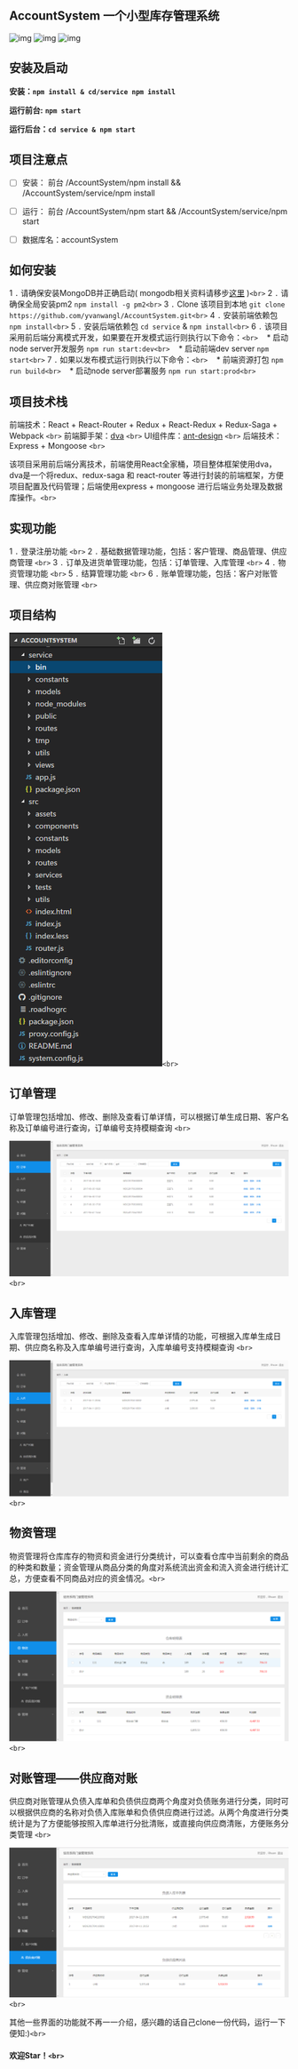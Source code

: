 ## AccountSystem 一个小型库存管理系统

![img](https://camo.githubusercontent.com/4c82c2bade9204481be86bfdbc0b773be2c823dd/68747470733a2f2f696d672e736869656c64732e696f2f62616467652f4c616e67756167652d4a6176617363726970742d79656c6c6f772e7376673f7374796c653d666c6174)  ![img](https://camo.githubusercontent.com/3a5d997143423893d291af21f6a10bddf6716fd1/68747470733a2f2f696d672e736869656c64732e696f2f62616467652f4c616e67756167652d4e6f64652d677265656e2e7376673f7374796c653d666c6174)  ![img](https://camo.githubusercontent.com/c55a47ce085cee081ab8038d88db04e3638fee48/68747470733a2f2f696d672e736869656c64732e696f2f62616467652f44617461626173652d4d6f6e676f44422d677265656e2e7376673f7374796c653d666c6174)

## 安装及启动

**安装：`npm install & cd/service npm install`**

**运行前台:**   **`npm start`**

**运行后台：`cd service & npm start`**

## 项目注意点

* [ ] 安装： 前台 /AccountSystem/npm install && /AccountSystem/service/npm install
* [ ] 运行： 前台 /AccountSystem/npm start && /AccountSystem/service/npm start
* [ ] 数据库名：accountSystem


## 如何安装

1 `.` 请确保安装MongoDB并正确启动( mongodb相关资料请移步[这里](https://docs.mongodb.com/manual/installation/) )`<br>`
2 `.` 请确保全局安装pm2 `npm install -g pm2<br>`
3 `.` Clone 该项目到本地 `git clone https://github.com/yvanwangl/AccountSystem.git<br>`
4 `.` 安装前端依赖包 `npm install<br>`
5 `.` 安装后端依赖包 `cd service` & `npm install<br>`
6 `.` 该项目采用前后端分离模式开发，如果要在开发模式运行则执行以下命令：`<br>`
    * 启动node server开发服务 `npm run start:dev<br>`
    * 启动前端dev server `npm start<br>`
7 `.` 如果以发布模式运行则执行以下命令：`<br>`
    * 前端资源打包 `npm run build<br>`
    * 启动node server部署服务 `npm run start:prod<br>`

## 项目技术栈

前端技术：React + React-Router + Redux + React-Redux + Redux-Saga + Webpack `<br>`
前端脚手架：[dva](https://github.com/dvajs/dva) `<br>`
UI组件库：[ant-design](https://github.com/ant-design/ant-design) `<br>`
后端技术：Express + Mongoose `<br>`

该项目采用前后端分离技术，前端使用React全家桶，项目整体框架使用dva，dva是一个将redux、redux-saga 和 react-router 等进行封装的前端框架，方便项目配置及代码管理；后端使用express + mongoose 进行后端业务处理及数据库操作。`<br>`

## 实现功能

1 `.` 登录注册功能 `<br>`
2 `.` 基础数据管理功能，包括：客户管理、商品管理、供应商管理 `<br>`
3 `.` 订单及进货单管理功能，包括：订单管理、入库管理 `<br>`
4 `.` 物资管理功能 `<br>`
5 `.` 结算管理功能 `<br>`
6 `.` 账单管理功能，包括：客户对账管理、供应商对账管理 `<br>`

## 项目结构

![](./docs/images/project.png)`<br>`

## 订单管理

订单管理包括增加、修改、删除及查看订单详情，可以根据订单生成日期、客户名称及订单编号进行查询，订单编号支持模糊查询 `<br>`

![](./docs/images/order.png)`<br>`

## 入库管理

入库管理包括增加、修改、删除及查看入库单详情的功能，可根据入库单生成日期、供应商名称及入库单编号进行查询，入库单编号支持模糊查询 `<br>`

![](./docs/images/bill.png)`<br>`

## 物资管理

物资管理将仓库库存的物资和资金进行分类统计，可以查看仓库中当前剩余的商品的种类和数量；资金管理从商品分类的角度对系统流出资金和流入资金进行统计汇总，方便查看不同商品对应的资金情况。`<br>`

![](./docs/images/resource.png)`<br>`

## 对账管理——供应商对账

供应商对账管理从负债入库单和负债供应商两个角度对负债账务进行分类，同时可以根据供应商的名称对负债入库账单和负债供应商进行过滤。从两个角度进行分类统计是为了方便能够按照入库单进行分批清账，或直接向供应商清账，方便账务分类管理 `<br>`

![](./docs/images/supplierBill.png)`<br>`

其他一些界面的功能就不再一一介绍，感兴趣的话自己clone一份代码，运行一下便知:)`<br>`

#### 欢迎Star！`<br>`
